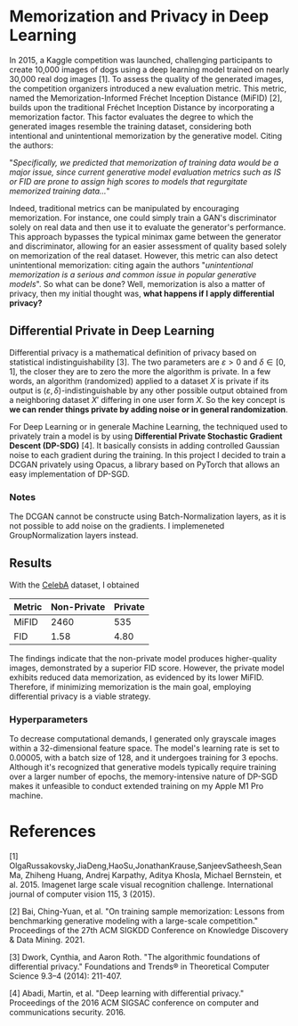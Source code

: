 # Memorization and Privacy in Deep Learning

In 2015, a Kaggle competition was launched, challenging participants to create 10,000 images of dogs using a deep learning model trained on nearly 30,000 real dog images [1]. To assess the quality of the generated images, the competition organizers introduced a new evaluation metric. This metric, named the Memorization-Informed Fréchet Inception Distance (MiFID) [2], builds upon the traditional Fréchet Inception Distance by incorporating a memorization factor. This factor evaluates the degree to which the generated images resemble the training dataset, considering both intentional and unintentional memorization by the generative model. Citing the authors:

"*Specifically, we predicted that memorization of training data would be a major issue, since current generative model evaluation metrics such as IS or FID are prone to assign high scores to models that regurgitate memorized training data...*"

Indeed, traditional metrics can be manipulated by encouraging memorization. For instance, one could simply train a GAN's discriminator solely on real data and then use it to evaluate the generator's performance. This approach bypasses the typical minimax game between the generator and discriminator, allowing for an easier assessment of quality based solely on memorization of the real dataset. However, this metric can also detect unintentional memorization: citing again the authors "*unintentional memorization is a serious and common issue in popular generative models*". So what can be done? Well, memorization is also a matter of privacy, then my initial thought was, **what happens if I apply differential privacy?**

## Differential Private in Deep Learning
Differential privacy is a mathematical definition of privacy based on statistical indistinguishability [3]. The two parameters are $\varepsilon>0$ and $\delta\in[0,1]$, the closer they are to zero the more the algorithm is private. In a few words, an algorithm (randomized) applied to a dataset $X$ is private if its output is $(\varepsilon, \delta)$-indistinguishable by any other possible output obtained from a neighboring dataset $X'$ differing in one user form $X$. So the key concept is **we can render things private by adding noise or in general randomization**.

For Deep Learning or in generale Machine Learning, the techniqued used to privately train a model is by using **Differential Private Stochastic Gradient Descent (DP-SDG)** [4]. It basically consists in adding controlled Gaussian noise to each gradient during the training. In this project I decided to train a DCGAN privately using Opacus, a library based on PyTorch that allows an easy implementation of DP-SGD.

### Notes
The DCGAN cannot be constructe using Batch-Normalization layers, as it is not possible to add noise on the gradients. I implemeneted GroupNormalization layers instead.

## Results
With the [CelebA](https://mmlab.ie.cuhk.edu.hk/projects/CelebA.html) dataset, I obtained

| Metric | Non-Private | Private |
|--------|-------------|---------|
| MiFID  | 2460        | 535     |
| FID    | 1.58        | 4.80    |

  
The findings indicate that the non-private model produces higher-quality images, demonstrated by a superior FID score. However, the private model exhibits reduced data memorization, as evidenced by its lower MiFID. Therefore, if minimizing memorization is the main goal, employing differential privacy is a viable strategy.

### Hyperparameters
To decrease computational demands, I generated only grayscale images within a 32-dimensional feature space. The model's learning rate is set to 0.00005, with a batch size of 128, and it undergoes training for 3 epochs. Although it's recognized that generative models typically require training over a larger number of epochs, the memory-intensive nature of DP-SGD makes it unfeasible to conduct extended training on my Apple M1 Pro machine.


# References
[1] OlgaRussakovsky,JiaDeng,HaoSu,JonathanKrause,SanjeevSatheesh,Sean Ma, Zhiheng Huang, Andrej Karpathy, Aditya Khosla, Michael Bernstein, et al. 2015. Imagenet large scale visual recognition challenge. International journal of computer vision 115, 3 (2015).

[2] Bai, Ching-Yuan, et al. "On training sample memorization: Lessons from benchmarking generative modeling with a large-scale competition." Proceedings of the 27th ACM SIGKDD Conference on Knowledge Discovery & Data Mining. 2021.

[3] Dwork, Cynthia, and Aaron Roth. "The algorithmic foundations of differential privacy." Foundations and Trends® in Theoretical Computer Science 9.3–4 (2014): 211-407.

[4] Abadi, Martin, et al. "Deep learning with differential privacy." Proceedings of the 2016 ACM SIGSAC conference on computer and communications security. 2016.
